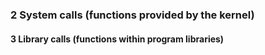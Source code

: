 ### 2   System calls (functions provided by the kernel)
#### 3   Library calls (functions within program libraries)

